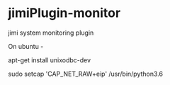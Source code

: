 # jimiPlugin-monitor
jimi system monitoring plugin


On ubuntu -

apt-get install unixodbc-dev

sudo setcap 'CAP_NET_RAW+eip' /usr/bin/python3.6

